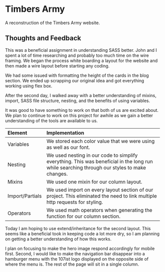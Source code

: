 # Timbers Army

A reconstruction of the Timbers Army website.

## Thoughts and Feedback

This was a beneficial assignment in understanding SASS better. John and I spent a lot of time researching and probably too much time on the wire framing. We began the process white boarding a layout for the website and then made a wire layout before starting any coding.

We had some issued with formatting the height of the cards in the blog section. We ended up scrapping our original idea and got everything working using flex box.

After the second day, I walked away with a better understanding of mixins, import, SASS file structure, nesting, and the benefits of using variables.

It was good to have something to work on that both of us are excited about. We plan to continue to work on this project for awhile as we gain a better understanding of the tools are available to us.

| Element | Implementation    |
| :------------- | :------------- |
| Variables     | We stored each color value that we were using as well as our font.      |
| Nesting | We used nesting in our code to simplify everything. This was beneficial in the long run while searching through our styles to make changes. |
| Mixins | We used one mixin for our column layout. |
| Import/Partials | We used import on every layout section of our project. This eliminated the need to link multiple http requests for styling. |
| Operators | We used math operators when generating the function for our column section. |

Today I am hoping to use extend/inheritance for the second layout. This seems like a beneficial took in keeping code a lot more dry, so I am planning on getting a better understanding of how this works.

I plan on focusing to make the hero image respond accordingly for mobile first. Second, I would like to make the navigation bar disappear into a hamburger menu with the 107ist logo displayed on the opposite side of where the menu is. The rest of the page will sit in a single column. 
